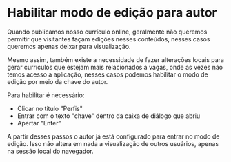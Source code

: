 # Habilitar modo de edição para autor

Quando publicamos nosso currículo online, geralmente não queremos permitir que visitantes façam edições nesses conteúdos, nesses casos queremos apenas deixar para visualização.

Mesmo assim, também existe a necessidade de fazer alterações locais para gerar currículos que estejam mais relacionados a vagas, onde as vezes não temos acesso a aplicação, nesses casos podemos habilitar o modo de edição por meio da chave do autor.

Para habilitar é necessário:

- Clicar no título "Perfis"
- Entrar com o texto "chave" dentro da caixa de diálogo que abriu
- Apertar "Enter"

A partir desses passos o autor já está configurado para entrar no modo de edição. Isso não altera em nada a visualização de outros usuários, apenas na sessão local do navegador.